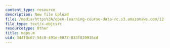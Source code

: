 ```yaml
---
content_type: resource
description: New file Upload
file: /media/https%3A/open-learning-course-data-rc.s3.amazonaws.com/12-811-tropical-meteorology-spring-2011/344f0c6754c0491e6837833f839936cd_maps.m
file_type: text/x-objcsrc
resourcetype: Other
title: maps.m
uid: 344f0c67-54c0-491e-6837-833f839936cd
---
```

